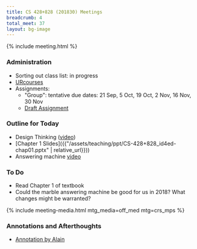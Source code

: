 ```yaml
---
title: CS 428+828 (201830) Meetings
breadcrumb: 4
total_meet: 37
layout: bg-image
---
```

{% include meeting.html %}

### Administration

* Sorting out class list: in progress
* [URcourses](https://urcourses.uregina.ca/course/view.php?id=2084)
* Assignments:
  * "Group": tentative due dates: 21 Sep, 5 Oct, 19 Oct, 2 Nov, 16 Nov, 30 Nov
  * [Draft Assignment](../../assignments/i-or-g/01-proposal.html)

### Outline for Today
<!-- https://www.youtube.com/watch?v=WrdSkqRypsg -->
* Design Thinking ([video](https://www.youtube.com/watch?v=pXtN4y3O35M))
* [Chapter 1 Slides]({{"/assets/teaching/ppt/CS-428+828_id4ed-chap01.pptx" | relative_url}}))
* Answering machine [video](https://vimeo.com/19930744)

### To Do

* Read Chapter 1 of textbook
* Could the marble answering machine be good for us in 2018?
What changes might be warranted?

{% include meeting-media.html mtg_media=off_med mtg=crs_mps %}

### Annotations and Afterthoughts

* [Annotation by Alain](https://urcourses.uregina.ca/mod/oublog/viewpost.php?post=26556)
